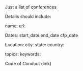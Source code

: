 Just a list of conferences


Details should include:

name:
url:

Dates:
start_date
end_date
cfp_date

Location:
city:
state:
country:

topics:
keywords:

Code of Conduct (link)


